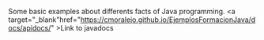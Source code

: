Some basic examples about differents facts of Java programming.
<a target="_blank"href="https://cmoralejo.github.io/EjemplosFormacionJava/docs/apidocs/" >Link to javadocs</a>

